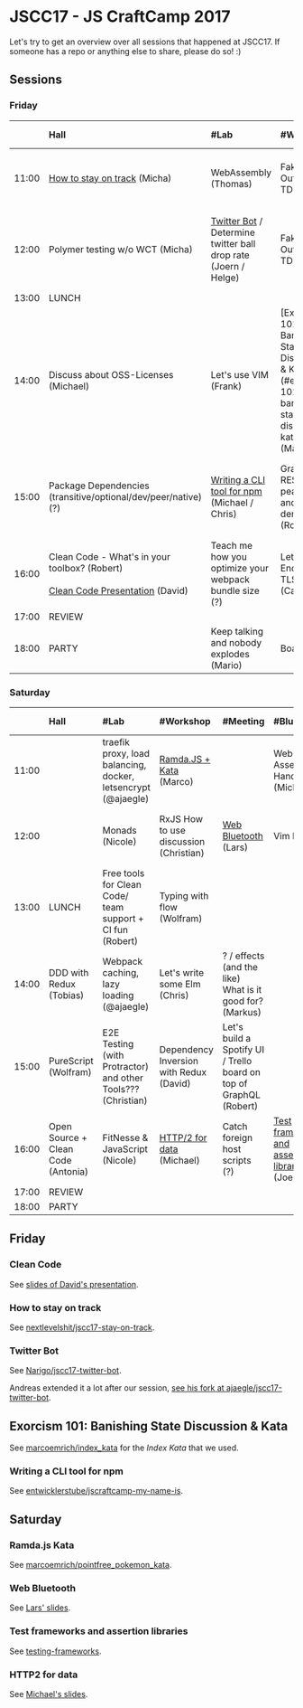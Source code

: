 # JSCC17 - JS CraftCamp 2017

Let's try to get an overview over all sessions that happened at JSCC17. If someone has a repo or anything else to share,
please do so! :)

## Sessions

### Friday

|       | Hall                                                                                                  | #Lab                                                                           | #Workshop                                                                                                 | #Meeting                                                               | #Blue                                             | Somewhere else                                           |                                |                                             |
| :---  | :---                                                                                                  | :---                                                                           | :---                                                                                                      | :---                                                                   | :---                                              | :---                                                     | :---                           | :---                                        |
| 11:00 | [How to stay on track](#how-to-stay-on-track) (Micha)                                                 | WebAssembly (Thomas)                                                           | Fake it Outside In TDD (David)                                                                            | Let's TDD an Ethereum Smart Contract (Axel)                            | React-Alternatives (Vue.js, Inferno, ...) (Joern) | The "best" JS Project (what does it need, ...) (Antonia) | Coffee (peerigon)              | Morning Kata (Wolfram)                      |
| 12:00 | Polymer testing w/o WCT (Micha)                                                                       | [Twitter Bot](#twitter-bot) / Determine twitter ball drop rate (Joern / Helge) | Fake it Outside In TDD (David)                                                                            | Chatbots for internal processes (Thomas)                               | Maintainable Stylesheets (Mario)                  | 3D Printing @Intrane(?) (Adrian)                         | Hardware (Espruino?) (Michael) | Fast Feedback #ATDD #TDD #(?) #electron (?) |
| 13:00 | LUNCH                                                                                                 |                                                                                |                                                                                                           |                                                                        |                                                   |                                                          |                                |                                             |
| 14:00 | Discuss about OSS-Licenses (Michael)                                                                  | Let's use VIM (Frank)                                                          | [Exorcism 101: Banishing State Discussion & Kata] (#exorcism-101-banishing-state-discussion-kata) (Marco) | Mob Programming RPG (Chris)                                            | Draft.JS + NLP (Andi)                             | Reactive Form RxJS is the experience? (?) (Carsten)      |                                |                                             |
| 15:00 | Package Dependencies (transitive/optional/dev/peer/native) (?)                                        | [Writing a CLI tool for npm](#writing-a-cli-tool-for-npm) (Michael / Chris)    | GraphQL - REST in peace? Intro and cool demo (Robert)                                                     | Introduction to Functional / Functional Kata Ramda.js (Nicole / Marco) |                                                   |                                                          |                                |                                             |
| 16:00 | Clean Code - What's in your toolbox? (Robert)<br/><br/>[Clean Code Presentation](#clean-code) (David) | Teach me how you optimize your webpack bundle size (?)                         | Let's Encrypt + TLS! (Carsten ?)                                                                          | Functional programming in everyday life (Alex)                         | Workshop Build NPM Libraries with Rollup (Lukas)  | Events and Meetups (?)                                   | Code Reviews (?)               |                                             |
| 17:00 | REVIEW                                                                                                |                                                                                |                                                                                                           |                                                                        |                                                   |                                                          |                                |                                             |
| 18:00 | PARTY                                                                                                 | Keep talking and nobody explodes (Mario)                                       | Boardgames                                                                                                |                                                                        |                                                   |                                                          |                                |                                             |

### Saturday

|       | Hall                               | #Lab                                                          | #Workshop                                    | #Meeting                                                           | #Blue                                                                                       | Somewhere else                             |                                                      |
| :---  | :---                               | :---                                                          | :---                                         | :---                                                               | :---                                                                                        | :---                                       | :---                                                 |
| 11:00 |                                    | traefik proxy, load balancing, docker, letsencrypt (@ajaegle) | [Ramda.JS + Kata](#ramdajs-kata) (Marco)     |                                                                    | Web Assembly Hands On (Michael)                                                             | Morning Kata (Wolfram)                     |                                                      |
| 12:00 |                                    | Monads (Nicole)                                               | RxJS How to use discussion (Christian)       | [Web Bluetooth](#web-bluetooth) (Lars)                             | Vim Pt. 2                                                                                   | Build Setups (Simon)                       | Multiplatform / Mobile (Cordova / PhoneGap?) (Jonas) |
| 13:00 | LUNCH                              | Free tools for Clean Code/ team support + CI fun (Robert)     | Typing with flow (Wolfram)                   |                                                                    |                                                                                             | Spec By Example (Stefan)                   | Pokemon RAID! On Demand (?)                          |
| 14:00 | DDD with Redux (Tobias)            | Webpack caching, lazy loading (@ajaegle)                      | Let's write some Elm (Chris)                 | ? / effects (and the like) What is it good for? (Markus)           |                                                                                             |                                            |                                                      |
| 15:00 | PureScript (Wolfram)               | E2E Testing (with Protractor) and other Tools??? (Christian)  | Dependency Inversion with Redux (David)      | Let's build a Spotify UI / Trello board on top of GraphQL (Robert) |                                                                                             | Getting Hands on product + Business (Jeff) |                                                      |
| 16:00 | Open Source + Clean Code (Antonia) | FitNesse & JavaScript (Nicole)                                | [HTTP/2 for data](#http2-for-data) (Michael) | Catch foreign host scripts (?)                                     | [Test frameworks and assertion libraries](#test-frameworks-and-assertion-libraries) (Joern) | Programming using logical Paradigm (Alex)  |                                                      |
| 17:00 | REVIEW                             |                                                               |                                              |                                                                    |                                                                                             |                                            |                                                      |
| 18:00 | PARTY                              |                                                               |                                              |                                                                    |                                                                                             |                                            |                                                      |

## Friday

### Clean Code

See [slides of David's presentation](http://slides.com/dave_losert/clean-code).

### How to stay on track

See [nextlevelshit/jscc17-stay-on-track](https://github.com/nextlevelshit/jscc17-stay-on-track).

### Twitter Bot

See [Narigo/jscc17-twitter-bot](https://github.com/Narigo/jscc17-twitter-bot).

Andreas extended it a lot after our session, [see his fork at ajaegle/jscc17-twitter-bot](https://github.com/ajaegle/jscc17-twitter-bot).

## Exorcism 101: Banishing State Discussion & Kata 

See [marcoemrich/index_kata](https://github.com/marcoemrich/index_kata) for the *Index Kata* that we used.

### Writing a CLI tool for npm

See [entwicklerstube/jscraftcamp-my-name-is](https://github.com/entwicklerstube/jscraftcamp-my-name-is).

## Saturday

### Ramda.js Kata

See [marcoemrich/pointfree_pokemon_kata](https://github.com/marcoemrich/pointfree_pokemon_kata).

### Web Bluetooth

See [Lars' slides](https://www.slideshare.net/LarsGregori/web-bluetooth-next-generation-bluetooth).

### Test frameworks and assertion libraries

See [testing-frameworks](./testing-frameworks).

### HTTP2 for data

See [Michael's slides](http://peerigon.github.io/talks/2017-07-22-jscraftcamp-http2-for-data).
